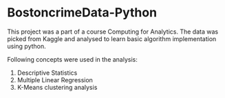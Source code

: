 # BostoncrimeData-Python
This project was a part of a course Computing for Analytics. The data was picked from Kaggle and analysed to learn basic 
algorithm implementation using python. 

Following concepts were used in the analysis:
1. Descriptive Statistics
2. Multiple Linear Regression
3. K-Means clustering analysis
